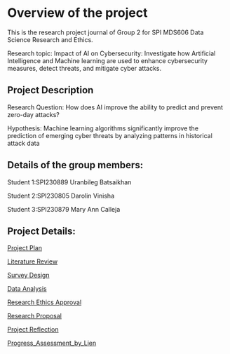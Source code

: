 # Overview of the project

This is the research project journal of Group 2 for SPI MDS606 Data Science Research and Ethics.

Research topic:
Impact of AI on Cybersecurity: Investigate how Artificial Intelligence and Machine learning are used to enhance cybersecurity measures, detect threats, and mitigate cyber attacks.

## Project Description

Research Question:
How does AI improve the ability to predict and prevent zero-day attacks?

Hypothesis: Machine learning algorithms significantly improve the prediction of emerging cyber threats by analyzing patterns in historical attack data

## Details of the group members:
Student 1:SPI230889 Uranbileg Batsaikhan

Student 2:SPI230805 Darolin Vinisha

Student 3:SPI230879 Mary Ann Calleja

## Project Details:
[Project Plan](ProjectPlan.md)

[Literature Review](LiteratureReview.md)

[Survey Design](SurveyDesign.md)

[Data Analysis](DataAnalysis.md)

[Research Ethics Approval](ResearchEthicsApproval.md)

[Research Proposal](ResearchProposal.md)

[Project Reflection](ProjectReflection.md)

[Progress_Assessment_by_Lien](Progress_Assessment_by_Lien.md)



